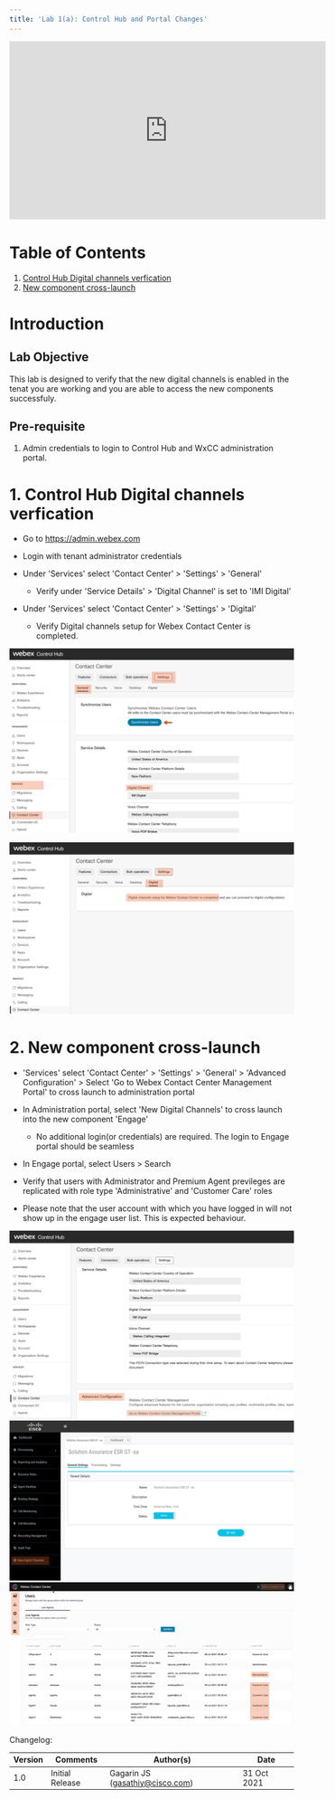 ```yaml
---
title: 'Lab 1(a): Control Hub and Portal Changes'
---
```


<iframe width="560" height="315" src="https://www.youtube.com/embed/uGU7u4gPnB4" title="" frameborder="0" allow="accelerometer; autoplay; clipboard-write; encrypted-media; gyroscope; picture-in-picture" allowfullscreen></iframe>

# Table of Contents
1. [Control Hub Digital channels verfication](#1.-Control-Hub-Digital-channels-verfication)
2. [New component cross-launch](#2.-New-component-cross-launch)

# Introduction

## Lab Objective

This lab is designed to verify that the new digital channels is enabled in the tenat you are working and you are able to access the new components successfuly.   

## Pre-requisite

1. Admin credentials to login to Control Hub and WxCC administration portal.

# 1. Control Hub Digital channels verfication

- Go to https://admin.webex.com

- Login with tenant administrator credentials 

- Under 'Services' select  'Contact Center' > 'Settings' > 'General'
    - Verify under 'Service Details' > 'Digital Channel' is set to 'IMI Digital'

- Under 'Services' select  'Contact Center' > 'Settings' > 'Digital'
    - Verify Digital channels setup for Webex Contact Center is completed.

![Banner](imi_images/CH_settings.jpg)

![Banner](imi_images/CH_settings_2.jpg)

# 2. New component cross-launch
- 'Services' select  'Contact Center' > 'Settings' > 'General' > 'Advanced Configuration' > Select 'Go to Webex Contact Center Management Portal' to cross launch to administration portal 

- In Administration portal, select 'New Digital Channels' to cross launch into the new component 'Engage' 
    - No additional login(or credentials) are required. The login to Engage portal should be seamless

- In Engage portal, select Users > Search 

- Verify that users with Administrator and Premium Agent previleges are replicated with role type 'Administrative' and 'Customer Care' roles

- Please note that the user account with which you have logged in will not show up in the engage user list. This is expected behaviour. 

![Banner](imi_images/CH_settings_3.jpg)
![Banner](imi_images/Portal_1.jpg)
![Banner](imi_images/Engage_1.jpg)

Changelog:

| **Version** | **Comments** | **Author(s)** | **Date** |
| --- | --- | --- | --- |
| 1.0 | Initial Release | Gagarin JS (gasathiy@cisco.com) | 31 Oct 2021 |




